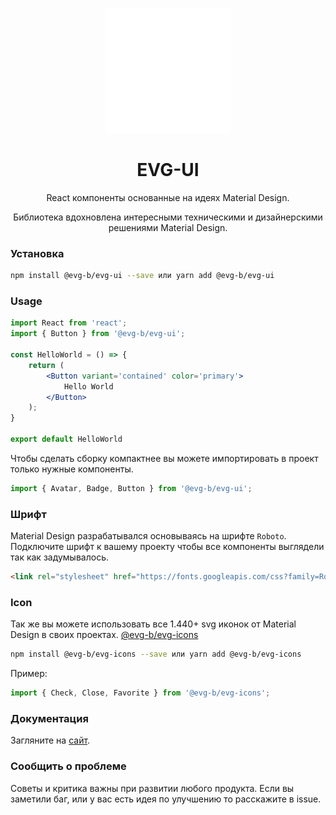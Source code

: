 <p align="center">
  <a href="">
    <img height="200" src="https://raw.githubusercontent.com/evg-b/EVG-UI/main/docsite/static/img/logo.svg">
  </a>
</p>

<h1 align="center">EVG-UI</h1>

<p align="center">React компоненты основанные на идеях Material Design.</p>

<p align="center">
Библиотека вдохновлена интересными техническими и дизайнерскими решениями Material Design.
</p>

### Установка
```sh
npm install @evg-b/evg-ui --save или yarn add @evg-b/evg-ui
```

### Usage
```jsx
import React from 'react';
import { Button } from '@evg-b/evg-ui';

const HelloWorld = () => {
    return (
        <Button variant='contained' color='primary'>
            Hello World
        </Button>
    );
}

export default HelloWorld
```

Чтобы сделать сборку компактнее вы можете импортировать в проект только нужные компоненты.

```jsx
import { Avatar, Badge, Button } from '@evg-b/evg-ui';
```

### Шрифт

Material Design разрабатывался основываясь на шрифте `Roboto`.
Подключите шрифт к вашему проекту чтобы все компоненты выглядели так как задумывалось. 

```html
<link rel="stylesheet" href="https://fonts.googleapis.com/css?family=Roboto:300,400,500,600,700" />
```

### Icon

Так же вы можете использовать все 1.440+ svg иконок от Material Design в своих проектах. [@evg-b/evg-icons](https://github.com/evg-b/EVG-UI/tree/main/packages/evg-icons)

```sh
npm install @evg-b/evg-icons --save или yarn add @evg-b/evg-icons
```

Пример:
```jsx
import { Check, Close, Favorite } from '@evg-b/evg-icons';
```

### Документация
Загляните на [сайт](https://evg-b.github.io/evg-ui/).


### Сообщить о проблеме
Советы и критика важны при развитии любого продукта. Если вы заметили баг, или у вас есть идея по улучшению то расскажите в issue.
